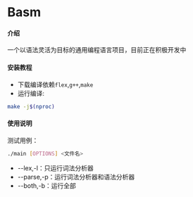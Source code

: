 # Basm

#### 介绍
一个以语法灵活为目标的通用编程语言项目，目前正在积极开发中

#### 安装教程

- 下载编译依赖`flex`,`g++`,`make`
- 运行编译:
```bash
make -j$(nproc)
```

#### 使用说明

测试用例：
```bash
./main [OPTIONS] <文件名>
```
- --lex,-l：只运行词法分析器
- --parse,-p：运行词法分析器和语法分析器
- --both,-b：运行全部
